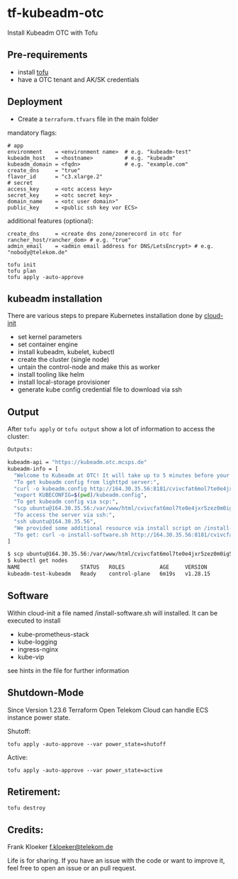 # tf-kubeadm-otc

Install Kubeadm OTC with Tofu

## Pre-requirements

* install [tofu](https://opentofu.org/docs/intro/install/)
* have a OTC tenant and AK/SK credentials


## Deployment


* Create a `terraform.tfvars` file in the main folder

mandatory flags:

```
# app
environment    = <environment name>  # e.g. "kubeadm-test"
kubeadm_host   = <hostname>          # e.g. "kubeadm"
kubeadm_domain = <fqdn>              # e.g. "example.com"
create_dns     = "true"
flavor_id      = "c3.xlarge.2"
# secret
access_key     = <otc access key>
secret_key     = <otc secret key>
domain_name    = <otc user domain>"
public_key     = <public ssh key vor ECS>
```

additional features (optional):

```
create_dns     = <create dns zone/zonerecord in otc for rancher_host/rancher_dom> # e.g. "true"
admin_email    = <admin email address for DNS/LetsEncrypt> # e.g. "nobody@telekom.de"
```

```
tofu init
tofu plan
tofu apply -auto-approve
```

## kubeadm installation

There are various steps to prepare Kubernetes installation done by [cloud-init](files/kubeadm)

* set kernel parameters
* set container engine
* install kubeadm, kubelet, kubectl
* create the cluster (single node)
* untain the control-node and make this as worker
* install tooling like helm
* install local-storage provisioner
* generate kube config credential file to download via ssh

## Output

After `tofu apply` or `tofu output` show a lot of information to access the cluster:


```bash
Outputs:

kubeadm-api = "https://kubeadm.otc.mcsps.de"
kubeadm-info = [
  "Welcome to Kubeadm at OTC! It will take up to 5 minutes before your cluster is ready and accessable",
  "To get kubeadm config from lighttpd server:",
  "curl -o kubeadm.config http://164.30.35.56:8181/cvivcfat6mol7te0e4jxr5zez0m0ig53/kubeadm.config",
  "export KUBECONFIG=$(pwd)/kubeadm.config",
  "To get kubeadm config via scp:",
  "scp ubuntu@164.30.35.56:/var/www/html/cvivcfat6mol7te0e4jxr5zez0m0ig53/kubeadm.config .;export KUBECONFIG=./kubeadm.config",
  "To access the server via ssh:",
  "ssh ubuntu@164.30.35.56",
  "We provided some additional resource via install script on /install-software.sh",
  "To get: curl -o install-software.sh http://164.30.35.56:8181/cvivcfat6mol7te0e4jxr5zez0m0ig53/install-software.sh",
]

$ scp ubuntu@164.30.35.56:/var/www/html/cvivcfat6mol7te0e4jxr5zez0m0ig53/kubeadm.config .;export KUBECONFIG=./kubeadm.config
$ kubectl get nodes
NAME                   STATUS   ROLES           AGE     VERSION
kubeadm-test-kubeadm   Ready    control-plane   6m19s   v1.28.15
```

## Software

Within cloud-init a file named /install-software.sh will installed. It can be executed to install

- kube-prometheus-stack
- kube-logging
- ingress-nginx
- kube-vip

see hints in the file for further information

## Shutdown-Mode

Since Version 1.23.6 Terraform Open Telekom Cloud can handle ECS instance power state.

Shutoff:

```
tofu apply -auto-approve --var power_state=shutoff
```

Active:

```
tofu apply -auto-approve --var power_state=active
```

## Retirement:

```
tofu destroy
```

## Credits:

Frank Kloeker <f.kloeker@telekom.de>

Life is for sharing. If you have an issue with the code or want to improve it,
feel free to open an issue or an pull request.
